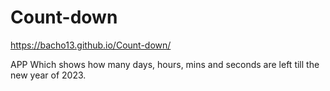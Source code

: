 # Count-down


https://bacho13.github.io/Count-down/

APP Which shows how many days, hours, mins and seconds are left till the new year of 2023.
